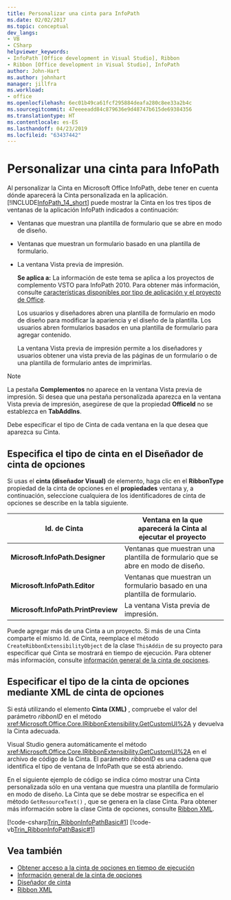 ```yaml
---
title: Personalizar una cinta para InfoPath
ms.date: 02/02/2017
ms.topic: conceptual
dev_langs:
- VB
- CSharp
helpviewer_keywords:
- InfoPath [Office development in Visual Studio], Ribbon
- Ribbon [Office development in Visual Studio], InfoPath
author: John-Hart
ms.author: johnhart
manager: jillfra
ms.workload:
- office
ms.openlocfilehash: 6ec01b49ca61fcf295884deafa280c8ee33a2b4c
ms.sourcegitcommit: 47eeeeadd84c879636e9d48747b615de69384356
ms.translationtype: HT
ms.contentlocale: es-ES
ms.lasthandoff: 04/23/2019
ms.locfileid: "63437442"
---
```

# <a name="customize-a-ribbon-for-infopath"></a>Personalizar una cinta para InfoPath
  Al personalizar la Cinta en Microsoft Office InfoPath, debe tener en cuenta dónde aparecerá la Cinta personalizada en la aplicación. [!INCLUDE[InfoPath_14_short](../vsto/includes/infopath-14-short-md.md)] puede mostrar la Cinta en los tres tipos de ventanas de la aplicación InfoPath indicados a continuación:

- Ventanas que muestran una plantilla de formulario que se abre en modo de diseño.

- Ventanas que muestran un formulario basado en una plantilla de formulario.

- La ventana Vista previa de impresión.

  **Se aplica a:** La información de este tema se aplica a los proyectos de complemento VSTO para InfoPath 2010. Para obtener más información, consulte [características disponibles por tipo de aplicación y el proyecto de Office](../vsto/features-available-by-office-application-and-project-type.md).

  Los usuarios y diseñadores abren una plantilla de formulario en modo de diseño para modificar la apariencia y el diseño de la plantilla. Los usuarios abren formularios basados en una plantilla de formulario para agregar contenido.

  La ventana Vista previa de impresión permite a los diseñadores y usuarios obtener una vista previa de las páginas de un formulario o de una plantilla de formulario antes de imprimirlas.

> [!NOTE]
> La pestaña **Complementos** no aparece en la ventana Vista previa de impresión. Si desea que una pestaña personalizada aparezca en la ventana Vista previa de impresión, asegúrese de que la propiedad **OfficeId** no se establezca en **TabAddIns**.

 Debe especificar el tipo de Cinta de cada ventana en la que desea que aparezca su Cinta.

## <a name="specify-the-ribbon-type-in-the-ribbon-designer"></a>Especifica el tipo de cinta en el Diseñador de cinta de opciones
 Si usas el **cinta (diseñador Visual)** de elemento, haga clic en el **RibbonType** propiedad de la cinta de opciones en el **propiedades** ventana y, a continuación, seleccione cualquiera de los identificadores de cinta de opciones se describe en la tabla siguiente.

|Id. de Cinta|Ventana en la que aparecerá la Cinta al ejecutar el proyecto|
|---------------|---------------------------------------------------------------------|
|**Microsoft.InfoPath.Designer**|Ventanas que muestran una plantilla de formulario que se abre en modo de diseño.|
|**Microsoft.InfoPath.Editor**|Ventanas que muestran un formulario basado en una plantilla de formulario.|
|**Microsoft.InfoPath.PrintPreview**|La ventana Vista previa de impresión.|

 Puede agregar más de una Cinta a un proyecto. Si más de una Cinta comparte el mismo Id. de Cinta, reemplace el método `CreateRibbonExtensibilityObject` de la clase `ThisAddin` de su proyecto para especificar qué Cinta se mostrará en tiempo de ejecución. Para obtener más información, consulte [información general de la cinta de opciones](../vsto/ribbon-overview.md).

## <a name="specify-the-ribbon-type-by-using-ribbon-xml"></a>Especificar el tipo de la cinta de opciones mediante XML de cinta de opciones
 Si está utilizando el elemento **Cinta (XML)** , compruebe el valor del parámetro *ribbonID* en el método <xref:Microsoft.Office.Core.IRibbonExtensibility.GetCustomUI%2A> y devuelva la Cinta adecuada.

 Visual Studio genera automáticamente el método <xref:Microsoft.Office.Core.IRibbonExtensibility.GetCustomUI%2A> en el archivo de código de la Cinta. El parámetro *ribbonID* es una cadena que identifica el tipo de ventana de InfoPath que se está abriendo.

 En el siguiente ejemplo de código se indica cómo mostrar una Cinta personalizada sólo en una ventana que muestra una plantilla de formulario en modo de diseño. La Cinta que se debe mostrar se especifica en el método `GetResourceText()` , que se genera en la clase Cinta. Para obtener más información sobre la clase Cinta de opciones, consulte [Ribbon XML](../vsto/ribbon-xml.md).

 [!code-csharp[Trin_RibbonInfoPathBasic#1](../vsto/codesnippet/CSharp/myinfopathproject/ribbon.cs#1)]
 [!code-vb[Trin_RibbonInfoPathBasic#1](../vsto/codesnippet/VisualBasic/myinfopathproject/ribbon.vb#1)]

## <a name="see-also"></a>Vea también
- [Obtener acceso a la cinta de opciones en tiempo de ejecución](../vsto/accessing-the-ribbon-at-run-time.md)
- [Información general de la cinta de opciones](../vsto/ribbon-overview.md)
- [Diseñador de cinta](../vsto/ribbon-designer.md)
- [Ribbon XML](../vsto/ribbon-xml.md)
